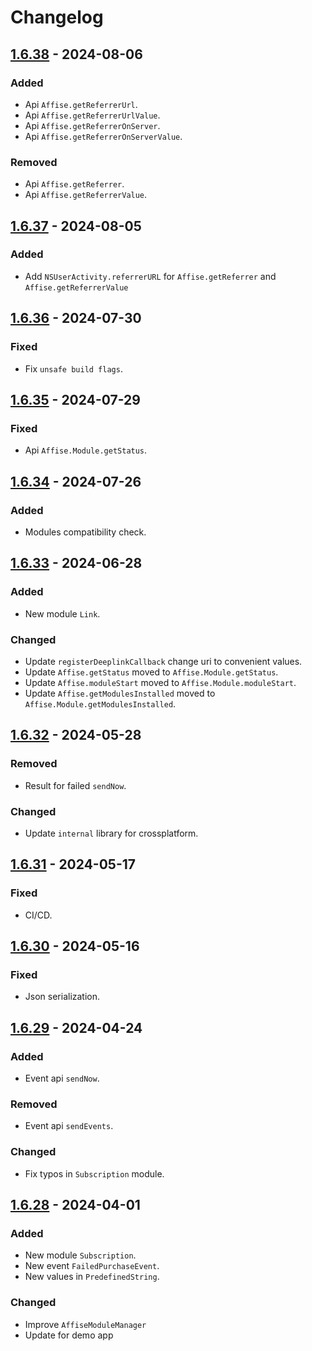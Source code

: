 # Changelog

## [1.6.38] - 2024-08-06

### Added

-  Api `Affise.getReferrerUrl`.
-  Api `Affise.getReferrerUrlValue`.
-  Api `Affise.getReferrerOnServer`.
-  Api `Affise.getReferrerOnServerValue`.

### Removed

-  Api `Affise.getReferrer`.
-  Api `Affise.getReferrerValue`.

## [1.6.37] - 2024-08-05

### Added

- Add `NSUserActivity.referrerURL` for `Affise.getReferrer` and `Affise.getReferrerValue`

## [1.6.36] - 2024-07-30

### Fixed

- Fix `unsafe build flags`.

## [1.6.35] - 2024-07-29

### Fixed

- Api `Affise.Module.getStatus`.

## [1.6.34] - 2024-07-26

### Added

- Modules compatibility check.

## [1.6.33] - 2024-06-28

### Added

- New module `Link`.

### Changed

- Update `registerDeeplinkCallback` change uri to convenient values.
- Update `Affise.getStatus` moved to `Affise.Module.getStatus`.
- Update `Affise.moduleStart` moved to `Affise.Module.moduleStart`.
- Update `Affise.getModulesInstalled` moved to `Affise.Module.getModulesInstalled`.

## [1.6.32] - 2024-05-28

### Removed

- Result for failed `sendNow`.

### Changed

- Update `internal` library for crossplatform.
  
## [1.6.31] - 2024-05-17

### Fixed

- CI/CD.

## [1.6.30] - 2024-05-16

### Fixed

- Json serialization.

## [1.6.29] - 2024-04-24

### Added

- Event api `sendNow`.

### Removed

- Event api `sendEvents`.

### Changed

- Fix typos in `Subscription` module.

## [1.6.28] - 2024-04-01

### Added

- New module `Subscription`.
- New event `FailedPurchaseEvent`.
- New values in `PredefinedString`.

### Changed

- Improve `AffiseModuleManager`
- Update for demo app
  
[1.6.38]: https://github.com/affise/sdk-ios/compare/1.6.37...1.6.38
[1.6.37]: https://github.com/affise/sdk-ios/compare/1.6.36...1.6.37
[1.6.36]: https://github.com/affise/sdk-ios/compare/1.6.35...1.6.36
[1.6.35]: https://github.com/affise/sdk-ios/compare/1.6.34...1.6.35
[1.6.34]: https://github.com/affise/sdk-ios/compare/1.6.33...1.6.34
[1.6.33]: https://github.com/affise/sdk-ios/compare/1.6.32...1.6.33
[1.6.32]: https://github.com/affise/sdk-ios/compare/1.6.31...1.6.32
[1.6.31]: https://github.com/affise/sdk-ios/compare/1.6.30...1.6.31
[1.6.30]: https://github.com/affise/sdk-ios/compare/1.6.29...1.6.30
[1.6.29]: https://github.com/affise/sdk-ios/compare/1.6.28...1.6.29
[1.6.28]: https://github.com/affise/sdk-ios/compare/1.6.27...1.6.28
